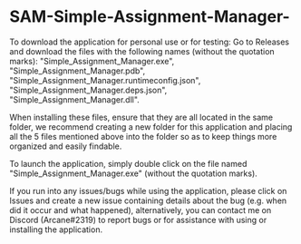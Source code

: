 # SAM-Simple-Assignment-Manager-

To download the application for personal use or for testing: Go to Releases and download the files with the following names (without the quotation marks): "Simple_Assignment_Manager.exe", "Simple_Assignment_Manager.pdb", "Simple_Assignment_Manager.runtimeconfig.json", "Simple_Assignment_Manager.deps.json", "Simple_Assignment_Manager.dll".

When installing these files, ensure that they are all located in the same folder, we recommend creating a new folder for this application and placing all the 5 files mentioned above into the folder so as to keep things more organized and easily findable.

To launch the application, simply double click on the file named "Simple_Assignment_Manager.exe" (without the quotation marks).

If you run into any issues/bugs while using the application, please click on Issues and create a new issue containing details about the bug (e.g. when did it occur and  what happened), alternatively, you can contact me on Discord (Arcane#2319) to report bugs or for assistance with using or installing the application.
